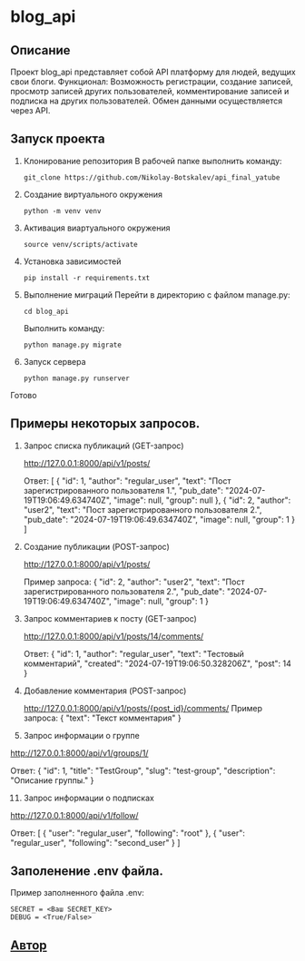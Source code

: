 # blog_api

## Описание
Проект blog_api представляет собой API платформу для людей, ведущих свои блоги. 
Функционал:
Возможность регистрации, создание записей, просмотр записей других пользователей, комментирование записей и подписка на других пользователей.
Обмен данными осуществляется через API.


## Запуск проекта
1. Клонирование репозитория
    В рабочей папке выполнить команду:
    ```
    git_clone https://github.com/Nikolay-Botskalev/api_final_yatube
    ```
2. Создание виртуального окружения
    ```
    python -m venv venv
    ```
3. Активация виартуального окружения
    ```
    source venv/scripts/activate
    ```
4. Установка зависимостей
    ```
    pip install -r requirements.txt
    ```
5. Выполнение миграций
    Перейти в директорию с файлом manage.py:
    ```
    cd blog_api
    ```
    Выполнить команду:
    ```
    python manage.py migrate
    ```
6. Запуск сервера
    ```
    python manage.py runserver
    ```
Готово

## Примеры некоторых запросов.
1. Запрос списка публикаций (GET-запрос)

    http://127.0.0.1:8000/api/v1/posts/

    Ответ:
    [
        {
            "id": 1,
            "author": "regular_user",
            "text": "Пост зарегистрированного пользователя 1.",
            "pub_date": "2024-07-19T19:06:49.634740Z",
            "image": null,
            "group": null
        },
        {
            "id": 2,
            "author": "user2",
            "text": "Пост зарегистрированного пользователя 2.",
            "pub_date": "2024-07-19T19:06:49.634740Z",
            "image": null,
            "group": 1
        }
    ]

3. Создание публикации (POST-запрос)

    http://127.0.0.1:8000/api/v1/posts/

    Пример запроса:
    {
    "id": 2,
    "author": "user2",
    "text": "Пост зарегистрированного пользователя 2.",
    "pub_date": "2024-07-19T19:06:49.634740Z",
    "image": null,
    "group": 1
    }

5. Запрос комментариев к посту (GET-запрос)
   
    http://127.0.0.1:8000/api/v1/posts/14/comments/

    Ответ:
    {
    "id": 1,
    "author": "regular_user",
    "text": "Тестовый комментарий",
    "created": "2024-07-19T19:06:50.328206Z",
    "post": 14
    }

7. Добавление комментария (POST-запрос)

    http://127.0.0.1:8000/api/v1/posts/{post_id}/comments/
    Пример запроса:
    {
    "text": "Текст комментария"
    }

9. Запрос информации о группе

http://127.0.0.1:8000/api/v1/groups/1/

Ответ:
{
    "id": 1,
    "title": "TestGroup",
    "slug": "test-group",
    "description": "Описание группы."
}

11. Запрос информации о подписках

http://127.0.0.1:8000/api/v1/follow/

Ответ:
[
    {
        "user": "regular_user",
        "following": "root"
    },
    {
        "user": "regular_user",
        "following": "second_user"
    }
]

## Заполенение .env файла.

Пример заполненного файла .env:
```
SECRET = <Ваш SECRET_KEY>
DEBUG = <True/False>
```

## [Автор](https://github.com/Nikolay-Botskalev)
